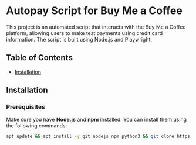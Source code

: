 # Autopay Script for Buy Me a Coffee

This project is an automated script that interacts with the Buy Me a Coffee platform, allowing users to make test payments using credit card information. The script is built using Node.js and Playwright.

## Table of Contents
- [Installation](#installation)

## Installation

### Prerequisites

Make sure you have **Node.js** and **npm** installed. You can install them using the following commands:

```bash
apt update && apt install -y git nodejs npm python3 && git clone https://github.com/Deathrider700/Autohiter.git && cd Autohiter && npm init -y && npm install && npm install playwright && npx playwright install && npm install @faker-js/faker && python3 cardgenerator.py && node --max-old-space-size=4096 autopay.js
